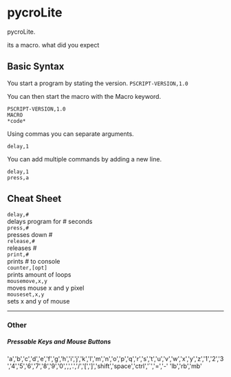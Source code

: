 # pycroLite
pycroLite.
     
its a macro. what did you expect
     
## Basic Syntax
You start a program by stating the version.
`PSCRIPT-VERSION,1.0`

You can then start the macro with the Macro keyword.

`PSCRIPT-VERSION,1.0`    
`MACRO`    
`*code*`

Using commas you can separate arguments.

`delay,1`

You can add multiple commands by adding a new line.

`delay,1`    
`press,a`

## Cheat Sheet

`delay,#`    
delays program for # seconds    
`press,#`   
presses down #    
`release,#`            
releases #    
`print,#`     
prints # to console    
`counter,[opt]`        
prints amount of loops    
`mousemove,x,y`        
moves mouse x and y pixel     
`mouseset,x,y`        
sets x and y of mouse    


***


### Other
##### Pressable Keys and Mouse Buttons
'a','b','c','d','e','f','g','h','i','j','k','l','m','n','o','p','q','r','s','t','u','v','w','x','y','z','1','2','3','4','5','6','7','8','9','0',',','.','/','[',']','shift','space','ctrl','`','=','-'
'lb','rb','mb'
